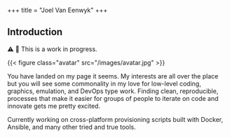 +++
title = "Joel Van Eenwyk"
+++

## Introduction

⚠ 🚧 This is a work in progress.

{{< figure class="avatar" src="/images/avatar.jpg" >}}

You have landed on my page it seems. My interests are all over the place but you will see some commonality in my love for low-level coding, graphics, emulation, and DevOps type work. Finding clean, reproducible, processes that make it easier for groups of people to iterate on code and innovate gets me pretty excited.

Currently working on cross-platform provisioning scripts built with Docker, Ansible, and many other tried and true tools.
